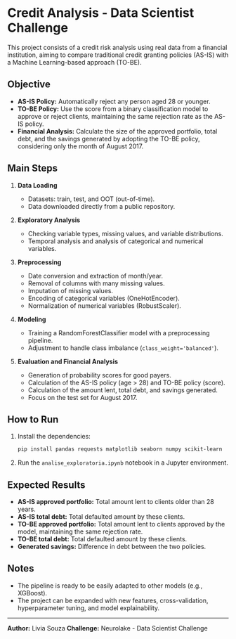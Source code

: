 # Credit Analysis - Data Scientist Challenge

This project consists of a credit risk analysis using real data from a financial institution, aiming to compare traditional credit granting policies (AS-IS) with a Machine Learning-based approach (TO-BE).

## Objective

- **AS-IS Policy:** Automatically reject any person aged 28 or younger.
- **TO-BE Policy:** Use the score from a binary classification model to approve or reject clients, maintaining the same rejection rate as the AS-IS policy.
- **Financial Analysis:** Calculate the size of the approved portfolio, total debt, and the savings generated by adopting the TO-BE policy, considering only the month of August 2017.

## Main Steps

1. **Data Loading**
   - Datasets: train, test, and OOT (out-of-time).
   - Data downloaded directly from a public repository.

2. **Exploratory Analysis**
   - Checking variable types, missing values, and variable distributions.
   - Temporal analysis and analysis of categorical and numerical variables.

3. **Preprocessing**
   - Date conversion and extraction of month/year.
   - Removal of columns with many missing values.
   - Imputation of missing values.
   - Encoding of categorical variables (OneHotEncoder).
   - Normalization of numerical variables (RobustScaler).

4. **Modeling**
   - Training a RandomForestClassifier model with a preprocessing pipeline.
   - Adjustment to handle class imbalance (`class_weight='balanced'`).

5. **Evaluation and Financial Analysis**
   - Generation of probability scores for good payers.
   - Calculation of the AS-IS policy (age > 28) and TO-BE policy (score).
   - Calculation of the amount lent, total debt, and savings generated.
   - Focus on the test set for August 2017.

## How to Run

1. Install the dependencies:
   ```bash
   pip install pandas requests matplotlib seaborn numpy scikit-learn
   ```

2. Run the `analise_exploratoria.ipynb` notebook in a Jupyter environment.

## Expected Results

- **AS-IS approved portfolio:** Total amount lent to clients older than 28 years.
- **AS-IS total debt:** Total defaulted amount by these clients.
- **TO-BE approved portfolio:** Total amount lent to clients approved by the model, maintaining the same rejection rate.
- **TO-BE total debt:** Total defaulted amount by these clients.
- **Generated savings:** Difference in debt between the two policies.

## Notes

- The pipeline is ready to be easily adapted to other models (e.g., XGBoost).
- The project can be expanded with new features, cross-validation, hyperparameter tuning, and model explainability.

---

**Author:** Livia Souza 
**Challenge:** Neurolake - Data Scientist Challenge  
